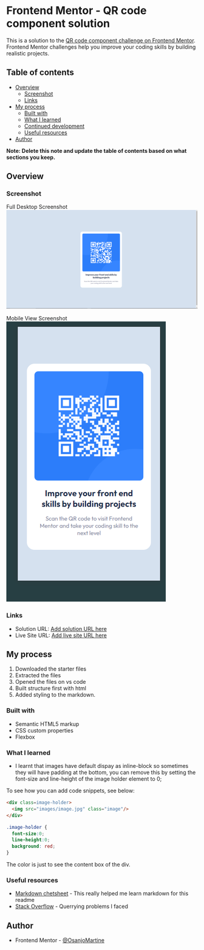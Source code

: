 # Frontend Mentor - QR code component solution

This is a solution to the [QR code component challenge on Frontend Mentor](https://www.frontendmentor.io/challenges/qr-code-component-iux_sIO_H). Frontend Mentor challenges help you improve your coding skills by building realistic projects. 

## Table of contents

- [Overview](#overview)
  - [Screenshot](#screenshot)
  - [Links](#links)
- [My process](#my-process)
  - [Built with](#built-with)
  - [What I learned](#what-i-learned)
  - [Continued development](#continued-development)
  - [Useful resources](#useful-resources)
- [Author](#author)

**Note: Delete this note and update the table of contents based on what sections you keep.**

## Overview

### Screenshot

Full Desktop Screenshot
![](./images/ss's/Screenshot-full.png)

Mobile View Screenshot\
![](./images/ss's/Screenshot-mob.png)

### Links

- Solution URL: [Add solution URL here](https://your-solution-url.com)
- Live Site URL: [Add live site URL here](https://your-live-site-url.com)

## My process
1. Downloaded the starter files
2. Extracted the files
3. Opened the files on vs code
4. Built structure first with html
5. Added styling to the markdown.

### Built with

- Semantic HTML5 markup
- CSS custom properties
- Flexbox

### What I learned

* I learnt that images have default dispay as inline-block so sometimes they will have padding at the bottom, you can remove this by setting the font-size and line-height of the image holder element to 0;

To see how you can add code snippets, see below:

```html
<div class=image-holder>
  <img src="images/image.jpg" class="image"/>
</div>
```
```css
.image-holder {
  font-size:0;
  line-height:0;
  background: red;
}
```
The color is just to see the content box of the div.

### Useful resources

- [Markdown chetsheet](https://wordpress.com/support/markdown-quick-reference/) - This really helped me learn markdown for this readme
- [Stack Overflow](https://stackoverflow.com) - Querrying problems I faced

## Author

- Frontend Mentor - [@OsanjoMartine](https://www.frontendmentor.io/profile/OsanjoMartine)
